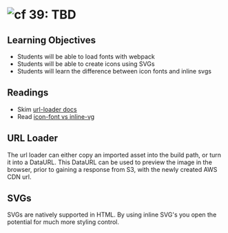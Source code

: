![cf](http://i.imgur.com/7v5ASc8.png) 39: TBD
===

## Learning Objectives
<!-- * need more content here... svg and fonts isn't enough for a full day -->

* Students will be able to load fonts with webpack
* Students will be able to create icons using SVGs
* Students will learn the difference between icon fonts and inline svgs

## Readings
* Skim [url-loader docs](https://webpack.js.org/loaders/url-loader/)
* Read [icon-font vs inline-vg](https://css-tricks.com/icon-fonts-vs-svg/)

## URL Loader
The url loader can either copy an imported asset into the build path, or turn it into a DataURL. This DataURL can be used to preview the image in the browser, prior to gaining a response from S3, with the newly created AWS CDN url.

## SVGs
SVGs are natively supported in HTML. By using inline SVG's you open the potential for much more styling control.
